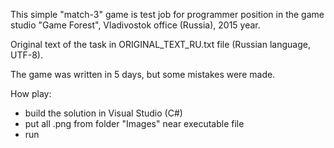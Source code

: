 
This simple "match-3" game is test job for programmer position in the game studio "Game Forest", Vladivostok office (Russia), 2015 year.

Original text of the task in ORIGINAL_TEXT_RU.txt file (Russian language, UTF-8).

The game was written in 5 days, but some mistakes were made.

How play:
 - build the solution in Visual Studio (C#)
 - put all .png from folder "Images" near executable file
 - run
